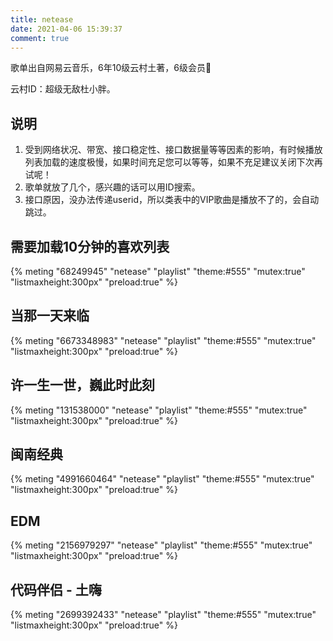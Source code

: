 ```yaml
---
title: netease
date: 2021-04-06 15:39:37
comment: true
---
```


歌单出自网易云音乐，6年10级云村土著，6级会员🎵

云村ID：超级无敌杜小胖。

## 说明

1. 受到网络状况、带宽、接口稳定性、接口数据量等等因素的影响，有时候播放列表加载的速度极慢，如果时间充足您可以等等，如果不充足建议关闭下次再试呢！
2. 歌单就放了几个，感兴趣的话可以用ID搜索。
3. 接口原因，没办法传递userid，所以类表中的VIP歌曲是播放不了的，会自动跳过。

## 需要加载10分钟的喜欢列表

{% meting "68249945" "netease" "playlist" "theme:#555" "mutex:true" "listmaxheight:300px" "preload:true" %}

## 当那一天来临

{% meting "6673348983" "netease" "playlist" "theme:#555" "mutex:true" "listmaxheight:300px" "preload:true" %}

## 许一生一世，巍此时此刻

{% meting "131538000" "netease" "playlist" "theme:#555" "mutex:true" "listmaxheight:300px" "preload:true" %}

## 闽南经典

{% meting "4991660464" "netease" "playlist" "theme:#555" "mutex:true" "listmaxheight:300px" "preload:true" %}

## EDM

{% meting "2156979297" "netease" "playlist" "theme:#555" "mutex:true" "listmaxheight:300px" "preload:true" %}

## 代码伴侣 - 土嗨

{% meting "2699392433" "netease" "playlist" "theme:#555" "mutex:true" "listmaxheight:300px" "preload:true" %}
